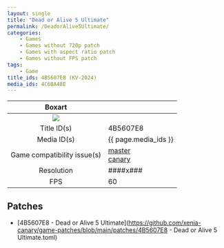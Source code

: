 ```yaml
---
layout: single
title: "Dead or Alive 5 Ultimate"
permalink: /DeadorAlive5Ultimate/
categories:
    - Games
    - Games without 720p patch
    - Games with aspect ratio patch
    - Games without FPS patch
tags:
    - Game
title_ids: 4B5607E8 (KV-2024)
media_ids: 4C6BA48E
---
```


| Boxart                      |                                                                            |
| :----:                      | :-                                                                         |
| ![](https://download-ssl.xbox.com/content/images/66acd000-77fe-1000-9115-d8024b5607e8/1033/boxartlg.jpg) |
| Title ID(s)                 | 4B5607E8                                                                   |
| Media ID(s)                 | {{ page.media_ids }}                                                        |
| Game compatibility issue(s) | [master](https://github.com/xenia-project/game-compatibility/issues/)<br>[canary](https://github.com/xenia-canary/game-compatibility/issues/) |
| Resolution                  | ####x###                                                                   |
| FPS                         | 60                                                                         |

## Patches
* [4B5607E8 - Dead or Alive 5 Ultimate](https://github.com/xenia-canary/game-patches/blob/main/patches/4B5607E8 - Dead or Alive 5 Ultimate.toml)

<!--This page was generated by a script. You can remove this comment once the page is verified to be free of mistakes.-->
